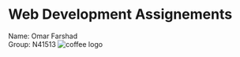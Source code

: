 # Web Development Assignements
Name: Omar Farshad
<br>
Group: N41513 ![coffee logo](https://user-images.githubusercontent.com/49373850/114300369-0d7bed80-9ad1-11eb-9cd8-79b40b874423.png)
